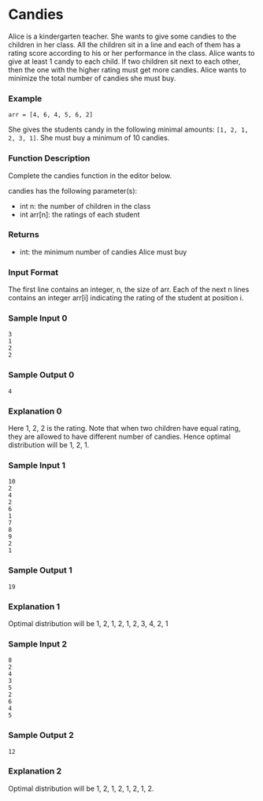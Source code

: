 # Candies

Alice is a kindergarten teacher. She wants to give some candies to the children in her class.  All the children sit in a line and each of them has a rating score according to his or her performance in the class.  Alice wants to give at least 1 candy to each child. If two children sit next to each other, then the one with the higher rating must get more candies. Alice wants to minimize the total number of candies she must buy.

### Example

`arr = [4, 6, 4, 5, 6, 2]`

She gives the students candy in the following minimal amounts: `[1, 2, 1, 2, 3, 1]`. She must buy a minimum of 10 candies.

### Function Description

Complete the candies function in the editor below.

candies has the following parameter(s):

- int n: the number of children in the class
- int arr[n]: the ratings of each student

### Returns

- int: the minimum number of candies Alice must buy

### Input Format

The first line contains an integer, n, the size of arr.
Each of the next n lines contains an integer arr[i] indicating the rating of the student at position i.

### Sample Input 0
````
3
1
2
2
````

### Sample Output 0
````
4
````

### Explanation 0

Here 1, 2, 2 is the rating. Note that when two children have equal rating, they are allowed to have different number of candies. Hence optimal distribution will be 1, 2, 1.

### Sample Input 1
````
10
2
4
2
6
1
7
8
9
2
1
````
### Sample Output 1
````
19
````
### Explanation 1

Optimal distribution will be 1, 2, 1, 2, 1, 2, 3, 4, 2, 1

### Sample Input 2
````
8
2
4
3
5
2
6
4
5
````
### Sample Output 2
````
12
````
### Explanation 2

Optimal distribution will be 1, 2, 1, 2, 1, 2, 1, 2.
